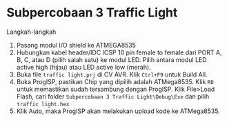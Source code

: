 # Subpercobaan 3 Traffic Light
Langkah-langkah
1. Pasang modul I/O shield ke ATMEGA8535
2. Hubungkan kabel header/IDC ICSP 10 pin female to female dari PORT A, B, C, atau D (pilih salah satu) ke modul LED. Pilih antara modul LED active high (hijau) atau LED active low (merah).
3. Buka file ```traffic light.prj``` di CV AVR. Klik ```Ctrl+F9``` untuk Build All.
4. Buka ProgISP, pastikan Chip yang dipilih adalah ATMega8535. Klik ```RD``` untuk memastikan sudah tersambung dengan ProgISP. Klik File>Load Flash, cari folder ```Subpercobaan 3 Traffic Light\Debug\Exe``` dan pilih ```traffic light.hex```
5. Klik Auto, maka ProgISP akan melakukan upload kode ke ATMega8535.
